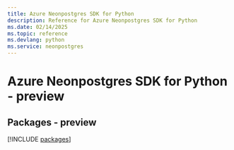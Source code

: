 ```yaml
---
title: Azure Neonpostgres SDK for Python
description: Reference for Azure Neonpostgres SDK for Python
ms.date: 02/14/2025
ms.topic: reference
ms.devlang: python
ms.service: neonpostgres
---
```

# Azure Neonpostgres SDK for Python - preview
## Packages - preview
[!INCLUDE [packages](neonpostgres-index.md)]